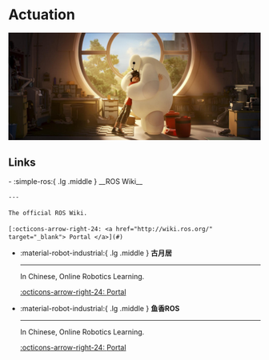 # Actuation

![robot](robot.jpg)

## Links

<div class="grid cards" markdown>
-   :simple-ros:{ .lg .middle } __ROS Wiki__

    ---

    The official ROS Wiki.

    [:octicons-arrow-right-24: <a href="http://wiki.ros.org/" target="_blank"> Portal </a>](#)


-   :material-robot-industrial:{ .lg .middle } __古月居__

    ---

    In Chinese, Online Robotics Learning.

    [:octicons-arrow-right-24: <a href="https://class.guyuehome.com/" target="_blank"> Portal </a>](#)


-   :material-robot-industrial:{ .lg .middle } __鱼香ROS__

    ---

    In Chinese, Online Robotics Learning.

    [:octicons-arrow-right-24: <a href="https://fishros.com/" target="_blank"> Portal </a>](#)


</div>